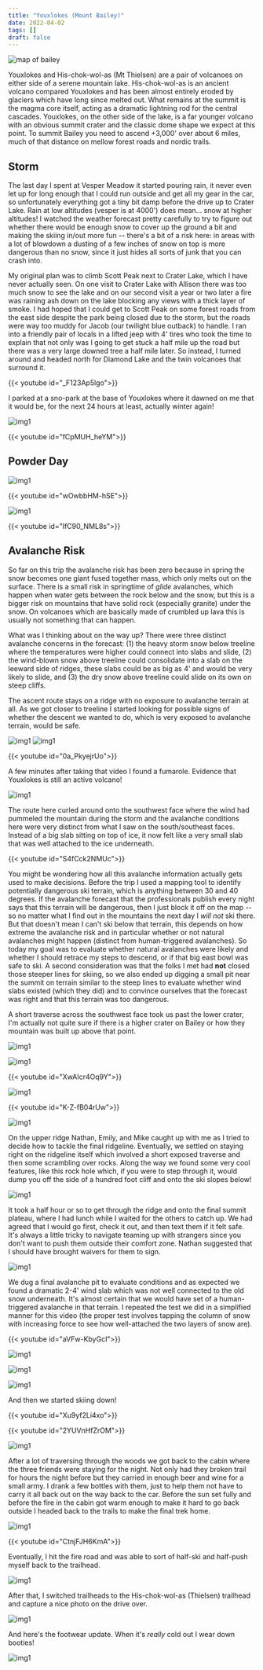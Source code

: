 ```yaml
---
title: "Youxlokes (Mount Bailey)"
date: 2022-04-02
tags: []
draft: false
---
```


![map of bailey](/static/maps/bailey.png)

Youxlokes and His-chok-wol-as (Mt Thielsen) are a pair of volcanoes on either side of a serene mountain lake. His-chok-wol-as is an ancient volcano compared Youxlokes and has been almost entirely eroded by glaciers which have long since melted out. What remains at the summit is the magma core itself, acting as a dramatic lightning rod for the central cascades. Youxlokes, on the other side of the lake, is a far younger volcano with an obvious summit crater and the classic dome shape we expect at this point. To summit Bailey you need to ascend +3,000' over about 6 miles, much of that distance on mellow forest roads and nordic trails. 

## Storm

The last day I spent at Vesper Meadow it started pouring rain, it never even let up for long enough that I could run outside and get all my gear in the car, so unfortunately everything got a tiny bit damp before the drive up to Crater Lake. Rain at low altitudes (vesper is at 4000') does mean... snow at higher altitudes! I watched the weather forecast pretty carefully to try to figure out whether there would be enough snow to cover up the ground a bit and making the skiing in/out more fun -- there's a bit of a risk here: in areas with a lot of blowdown a dusting of a few inches of snow on top is more dangerous than no snow, since it just hides all sorts of junk that you can crash into.

My original plan was to climb Scott Peak next to Crater Lake, which I have never actually seen. On one visit to Crater Lake with Allison there was too much snow to see the lake and on our second visit a year or two later a fire was raining ash down on the lake blocking any views with a thick layer of smoke. I had hoped that I could get to Scott Peak on some forest roads from the east side despite the park being closed due to the storm, but the roads were way too muddy for Jacob (our twilight blue outback) to handle. I ran into a friendly pair of locals in a lifted jeep with 4' tires who took the time to explain that not only was I going to get stuck a half mile up the road but there was a very large downed tree a half mile later. So instead, I turned around and headed north for Diamond Lake and the twin volcanoes that surround it. 

{{< youtube id="_F123Ap5lgo">}}<space>

I parked at a sno-park at the base of Youxlokes where it dawned on me that it would be, for the next 24 hours at least, actually winter again!

![img1](/static/bailey/IMG_0541.png)

{{< youtube id="fCpMUH_heYM">}}<space>

## Powder Day

![img1](/static/bailey/IMG_0544.png)

{{< youtube id="wOwbbHM-hSE">}}<space>

![img1](/static/bailey/IMG_0546.png)

{{< youtube id="IfC90_NML8s">}}<space>

## Avalanche Risk

So far on this trip the avalanche risk has been zero because in spring the snow becomes one giant fused together mass, which only melts out on the surface. There is a small risk in springtime of *glide* avalanches, which happen when water gets between the rock below and the snow, but this is a bigger risk on mountains that have solid rock (especially granite) under the snow. On volcanoes which are basically made of crumbled up lava this is usually not something that can happen. 

What was I thinking about on the way up? There were three distinct avalanche concerns in the forecast: (1) the heavy storm snow below treeline where the temperatures were higher could connect into slabs and slide, (2) the wind-blown snow above treeline could consolidate into a slab on the leeward side of ridges, these slabs could be as big as 4' and would be very likely to slide, and (3) the dry snow above treeline could slide on its own on steep cliffs. 

The ascent route stays on a ridge with no exposure to avalanche terrain at all. As we got closer to treeline I started looking for possible signs of whether the descent we wanted to do, which is very exposed to avalanche terrain, would be safe.

![img1](/static/bailey/IMG_0548.png)
![img1](/static/bailey/IMG_0549.png)

{{< youtube id="0a_PkyejrUo">}}<space>

A few minutes after taking that video I found a fumarole. Evidence that Youxlokes is still an active volcano!

![img1](/static/bailey/IMG_0552.png)

The route here curled around onto the southwest face where the wind had pummeled the mountain during the storm and the avalanche conditions here were very distinct from what I saw on the south/southeast faces. Instead of a big slab sitting on top of ice, it now felt like a very small slab that was well attached to the ice underneath.

{{< youtube id="S4fCck2NMUc">}}<space>

You might be wondering how all this avalanche information actually gets used to make decisions. Before the trip I used a mapping tool to identify potentially dangerous ski terrain, which is anything between 30 and 40 degrees. If the avalanche forecast that the professionals publish every night says that this terrain will be dangerous, then I just block it off on the map -- so no matter what I find out in the mountains the next day I *will not* ski there. But that doesn't mean I can't ski below that terrain, this depends on how extreme the avalanche risk and in particular whether or not natural avalanches might happen (distinct from human-triggered avalanches). So today my goal was to evaluate whether natural avalanches were likely and whether I should retrace my steps to descend, or if that big east bowl was safe to ski. A second consideration was that the folks I met had **not** closed those steeper lines for skiing, so we also ended up digging a small pit near the summit on terrain similar to the steep lines to evaluate whether wind slabs existed (which they did) and to convince ourselves that the forecast was right and that this terrain was too dangerous. 

A short traverse across the southwest face took us past the lower crater, I'm actually not quite sure if there is a higher crater on Bailey or how they mountain was built up above that point. 

![img1](/static/bailey/IMG_0555.png)

![img1](/static/bailey/IMG_0557.png)

{{< youtube id="XwAIcr4Oq9Y">}}<space>

![img1](/static/bailey/IMG_0559.png)

{{< youtube id="K-Z-fB04rUw">}}<space>

![img1](/static/bailey/IMG_0562.png)

On the upper ridge Nathan, Emily, and Mike caught up with me as I tried to decide how to tackle the final ridgeline. Eventually, we settled on staying right on the ridgeline itself which involved a short exposed traverse and then some scrambling over rocks. Along the way we found some very cool features, like this rock hole which, if you were to step through it, would dump you off the side of a hundred foot cliff and onto the ski slopes below!

![img1](/static/bailey/IMG_0564.png)

It took a half hour or so to get through the ridge and onto the final summit plateau, where I had lunch while I waited for the others to catch up. We had agreed that I would go first, check it out, and then text them if it felt safe. It's always a little tricky to navigate teaming up with strangers since you don't want to push them outside their comfort zone. Nathan suggested that I should have brought waivers for them to sign.

![img1](/static/bailey/IMG_0565.png)

We dug a final avalanche pit to evaluate conditions and as expected we found a dramatic 2-4' wind slab which was not well connected to the old snow underneath. It's almost certain that we would have set of a human-triggered avalanche in that terrain. I repeated the test we did in a simplified manner for this video (the proper test involves tapping the column of snow with increasing force to see how well-attached the two layers of snow are).

{{< youtube id="aVFw-KbyGcI">}}<space>

![img1](/static/bailey/IMG_0571.png)

![img1](/static/bailey/IMG_0573.png)

![img1](/static/bailey/IMG_0574.png)

And then we started skiing down!

{{< youtube id="Xu9yf2Li4xo">}}<space>

{{< youtube id="2YUVnHfZrOM">}}<space>

![img1](/static/bailey/IMG_0579.png)

After a lot of traversing through the woods we got back to the cabin where the three friends were staying for the night. Not only had they broken trail for hours the night before but they carried in enough beer and wine for a small army. I drank a few bottles with them, just to help them not have to carry it all back out on the way back to the car. Before the sun set fully and before the fire in the cabin got warm enough to make it hard to go back outside I headed back to the trails to make the final trek home.

![img1](/static/bailey/IMG_0581.png)

{{< youtube id="CtnjFJH6KmA">}}<space>

Eventually, I hit the fire road and was able to sort of half-ski and half-push myself back to the trailhead. 

![img1](/static/bailey/IMG_0583.png)

After that, I switched trailheads to the His-chok-wol-as (Thielsen) trailhead and capture a nice photo on the drive over. 

![img1](/static/bailey/IMG_0586.png)

And here's the footwear update. When it's *really* cold out I wear down booties!

![img1](/static/bailey/IMG_0588.png)